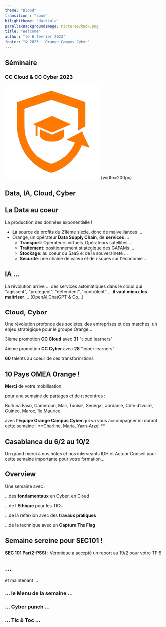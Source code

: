 ```yaml
---
theme: "Blood"
transition : "zoom"
hilighttheme: "darkkula"
parallaxBackgroundImage: Pictures/back.png
title: "Welcome" 
author: "le 6 février 2023"
footer: "© 2023 - Orange Campys Cyber"
---
```


## Séminaire
### CC Cloud & CC Cyber 2023
![Orange Campus Cyber](Pictures/occ.png){width=200px}


## Data, IA, Cloud, Cyber



## La Data au coeur
La production des données exponentielle !

* **La** source de profits du 21ième siécle, donc de malveillances ...
* Orange, un opérateur **Data Supply Chain**, de **services** ...
  * **Transport**:  Operateurs virtuels, Opérateurs satellites ...
  * **Traitement**: positionnement stratégique des GAFAMs ...
  * **Stockage**: au coeur du SaaS et de la souveraineté ...
  * **Sécurité**: une chaine de valeur et de risques sur l'économie ...

## IA ...

La révolution arrive ... des services automatiques dans le cloud qui "agissent", "protègent", "défendent", "contrôlent" ... **il vaut mieux les maitriser** ... (OpenAI,ChatGPT & Co...)


## Cloud, Cyber
Une révolution profonde des sociétés, des entreprises et des marchés, un enjeu stratégique pour le groupe Orange...

3ième promotion **CC Cloud** avec **31** "cloud learners" 

4ième promotion **CC Cyber** avec **28** "cyber learners"
 
**60** talents au coeur de ces transformations





## 10 Pays OMEA Orange ! 

**Merci** de votre mobilisation, 

pour une semaine de partages et de rencontres : 

Burkina Faso, Cameroun, Mali, Tunisie, Sénégal, Jordanie, Côte d’Ivoire, Guinée, Maroc, île Maurice

avec l'**Equipe Orange Campus Cyber** qui va vous accompagner ici durant cette semaine : **Charline, Maria, Yann-Arzel **


## Casablanca du 6/2 au 10/2  

Un grand merci à nos hôtes et nos interveants IDH et Actuor Conseil pour cette semaine importante pour votre formation...  


## Overview

Une semaine avec :

 ...des **fondamentaux** en Cyber, en Cloud

...de l'**Ethique** pour les TICs

...de la réflexion avec des **travaux pratiques** 

...de la technique avec un **Capture The Flag**

## Semaine sereine pour SEC101 !

**SEC 101 Part2-PSSI** : Véronique a accepté un report au 19/2 pour votre TP !!

## ...
 et maintenant ... 

### ... le Menu de la semaine ...
### ... Cyber punch ...
### ... Tic & Toc ...






